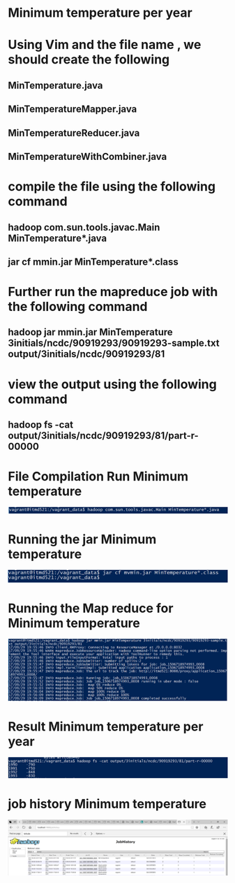 #	Minimum temperature per year   

# Using Vim and the file name , we should create the following
## MinTemperature.java
## MinTemperatureMapper.java
## MinTemperatureReducer.java
## MinTemperatureWithCombiner.java

# compile the file using the following command 
## hadoop com.sun.tools.javac.Main MinTemperature*.java
## jar cf mmin.jar MinTemperature*.class

# Further run the mapreduce job with the following command 
## hadoop jar mmin.jar MinTemperature 3initials/ncdc/90919293/90919293-sample.txt output/3initials/ncdc/90919293/81  

# view the output using the following command 
## hadoop fs -cat output/3initials/ncdc/90919293/81/part-r-00000

# File Compilation Run Minimum temperature
![](images/compilation_cmd_min_temp.PNG)

# Running the jar Minimum temperature
![](images/jar_execution_min_temp.PNG)

# Running the Map reduce for Minimum temperature
![](images/MAP_REDUCE_JOB_min_temp.PNG)

# Result Minimum temperature per year  
![](images/OUTPUT_min_temp.PNG)

# job history Minimum temperature
![](images/min_jobhistory_19888_min_temp.PNG)




